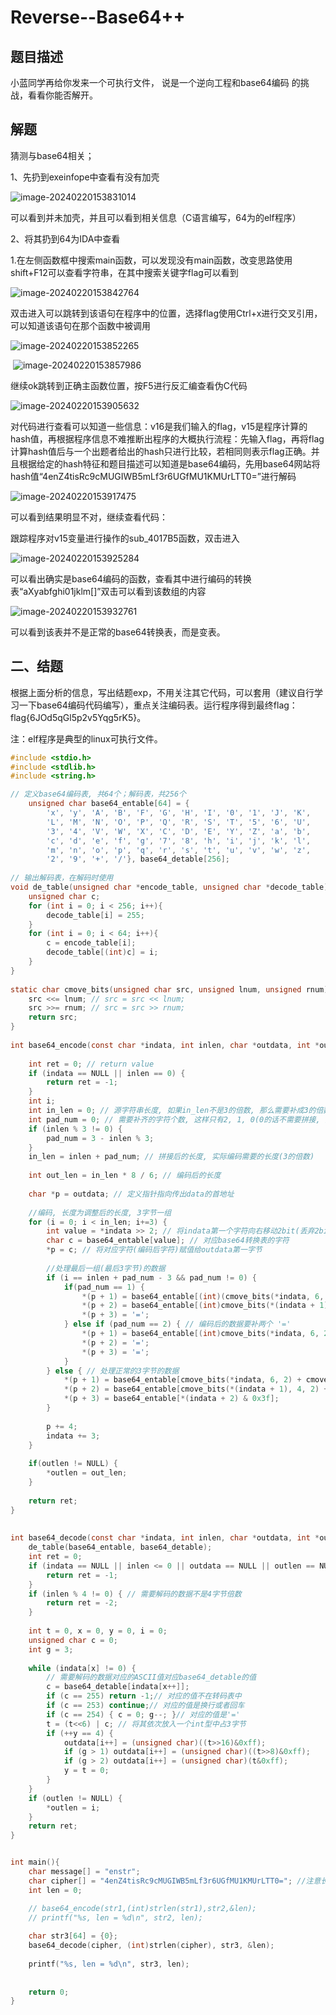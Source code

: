 # Reverse--Base64++

## 题目描述

小蓝同学再给你发来一个可执行文件， 说是一个逆向工程和base64编码
的挑战，看看你能否解开。

## 解题

猜测与base64相关；

1、先扔到exeinfope中查看有没有加壳

![image-20240220153831014](./img/Base64++/image-20240220153831014.png)

可以看到并未加壳，并且可以看到相关信息（C语言编写，64为的elf程序）

2、将其扔到64为IDA中查看

1.在左侧函数框中搜索main函数，可以发现没有main函数，改变思路使用shift+F12可以查看字符串，在其中搜索关键字flag可以看到

![image-20240220153842764](./img/Base64++/image-20240220153842764.png)

双击进入可以跳转到该语句在程序中的位置，选择flag使用Ctrl+x进行交叉引用，可以知道该语句在那个函数中被调用

![image-20240220153852265](./img/Base64++/image-20240220153852265.png)

​    ![image-20240220153857986](./img/Base64++/image-20240220153857986.png)

继续ok跳转到正确主函数位置，按F5进行反汇编查看伪C代码

![image-20240220153905632](./img/Base64++/image-20240220153905632.png)

对代码进行查看可以知道一些信息：v16是我们输入的flag，v15是程序计算的hash值，再根据程序信息不难推断出程序的大概执行流程：先输入flag，再将flag计算hash值后与一个出题者给出的hash只进行比较，若相同则表示flag正确。并且根据给定的hash特征和题目描述可以知道是base64编码，先用base64网站将hash值“4enZ4tisRc9cMUGIWB5mLf3r6UGfMU1KMUrLTT0=”进行解码

![image-20240220153917475](./img/Base64++/image-20240220153917475.png)

可以看到结果明显不对，继续查看代码：

跟踪程序对v15变量进行操作的sub_4017B5函数，双击进入

![image-20240220153925284](./img/Base64++/image-20240220153925284.png)

可以看出确实是base64编码的函数，查看其中进行编码的转换表“aXyabfghi01jklm[]”双击可以看到该数组的内容

![image-20240220153932761](./img/Base64++/image-20240220153932761.png)

可以看到该表并不是正常的base64转换表，而是变表。

## 二、结题

根据上面分析的信息，写出结题exp，不用关注其它代码，可以套用（建议自行学习一下base64编码代码编写），重点关注编码表。运行程序得到最终flag：flag{6JOd5qGl5p2v5Yqg5rK5}。

注：elf程序是典型的linux可执行文件。

```c
#include <stdio.h>
#include <stdlib.h>
#include <string.h>

// 定义base64编码表, 共64个；解码表，共256个
    unsigned char base64_entable[64] = {
        'x', 'y', 'A', 'B', 'F', 'G', 'H', 'I', '0', '1', 'J', 'K', 
        'L', 'M', 'N', 'O', 'P', 'Q', 'R', 'S', 'T', '5', '6', 'U', 
        '3', '4', 'V', 'W', 'X', 'C', 'D', 'E', 'Y', 'Z', 'a', 'b', 
        'c', 'd', 'e', 'f', 'g', '7', '8', 'h', 'i', 'j', 'k', 'l', 
        'm', 'n', 'o', 'p', 'q', 'r', 's', 't', 'u', 'v', 'w', 'z', 
        '2', '9', '+', '/'}, base64_detable[256];
 
// 输出解码表，在解码时使用
void de_table(unsigned char *encode_table, unsigned char *decode_table){
    unsigned char c;
    for (int i = 0; i < 256; i++){
        decode_table[i] = 255;
    }
    for (int i = 0; i < 64; i++){
        c = encode_table[i];
        decode_table[(int)c] = i;
    }
}
 
static char cmove_bits(unsigned char src, unsigned lnum, unsigned rnum) {
    src <<= lnum; // src = src << lnum;
    src >>= rnum; // src = src >> rnum;
    return src;
}
 
int base64_encode(const char *indata, int inlen, char *outdata, int *outlen) {
 
    int ret = 0; // return value
    if (indata == NULL || inlen == 0) {
        return ret = -1;
    }
    int i;
    int in_len = 0; // 源字符串长度, 如果in_len不是3的倍数, 那么需要补成3的倍数
    int pad_num = 0; // 需要补齐的字符个数, 这样只有2, 1, 0(0的话不需要拼接, )
    if (inlen % 3 != 0) {
        pad_num = 3 - inlen % 3;
    }
    in_len = inlen + pad_num; // 拼接后的长度, 实际编码需要的长度(3的倍数)
 
    int out_len = in_len * 8 / 6; // 编码后的长度
 
    char *p = outdata; // 定义指针指向传出data的首地址
 
    //编码, 长度为调整后的长度, 3字节一组
    for (i = 0; i < in_len; i+=3) {
        int value = *indata >> 2; // 将indata第一个字符向右移动2bit(丢弃2bit)
        char c = base64_entable[value]; // 对应base64转换表的字符
        *p = c; // 将对应字符(编码后字符)赋值给outdata第一字节
 
        //处理最后一组(最后3字节)的数据
        if (i == inlen + pad_num - 3 && pad_num != 0) {
            if(pad_num == 1) {
                *(p + 1) = base64_entable[(int)(cmove_bits(*indata, 6, 2) + cmove_bits(*(indata + 1), 0, 4))];
                *(p + 2) = base64_entable[(int)cmove_bits(*(indata + 1), 4, 2)];
                *(p + 3) = '=';
            } else if (pad_num == 2) { // 编码后的数据要补两个 '='
                *(p + 1) = base64_entable[(int)cmove_bits(*indata, 6, 2)];
                *(p + 2) = '=';
                *(p + 3) = '=';
            }
        } else { // 处理正常的3字节的数据
            *(p + 1) = base64_entable[cmove_bits(*indata, 6, 2) + cmove_bits(*(indata + 1), 0, 4)];
            *(p + 2) = base64_entable[cmove_bits(*(indata + 1), 4, 2) + cmove_bits(*(indata + 2), 0, 6)];
            *(p + 3) = base64_entable[*(indata + 2) & 0x3f];
        }
 
        p += 4;
        indata += 3;
    }
 
    if(outlen != NULL) {
        *outlen = out_len;
    }
 
    return ret;
}
 
 
int base64_decode(const char *indata, int inlen, char *outdata, int *outlen) {
    de_table(base64_entable, base64_detable);
    int ret = 0;
    if (indata == NULL || inlen <= 0 || outdata == NULL || outlen == NULL) {
        return ret = -1;
    }
    if (inlen % 4 != 0) { // 需要解码的数据不是4字节倍数
        return ret = -2;
    }
 
    int t = 0, x = 0, y = 0, i = 0;
    unsigned char c = 0;
    int g = 3;
 
    while (indata[x] != 0) {
        // 需要解码的数据对应的ASCII值对应base64_detable的值
        c = base64_detable[indata[x++]];
        if (c == 255) return -1;// 对应的值不在转码表中
        if (c == 253) continue;// 对应的值是换行或者回车
        if (c == 254) { c = 0; g--; }// 对应的值是'='
        t = (t<<6) | c; // 将其依次放入一个int型中占3字节
        if (++y == 4) {
            outdata[i++] = (unsigned char)((t>>16)&0xff);
            if (g > 1) outdata[i++] = (unsigned char)((t>>8)&0xff);
            if (g > 2) outdata[i++] = (unsigned char)(t&0xff);
            y = t = 0;
        }
    }
    if (outlen != NULL) {
        *outlen = i;
    }
    return ret;
}


int main(){
    char message[] = "enstr";
    char cipher[] = "4enZ4tisRc9cMUGIWB5mLf3r6UGfMU1KMUrLTT0="; //注意长度要给够
    int len = 0;

    // base64_encode(str1,(int)strlen(str1),str2,&len);
    // printf("%s, len = %d\n", str2, len);
    
    char str3[64] = {0};
    base64_decode(cipher, (int)strlen(cipher), str3, &len);
    
    printf("%s, len = %d\n", str3, len);
    
    
    return 0;
}
```

